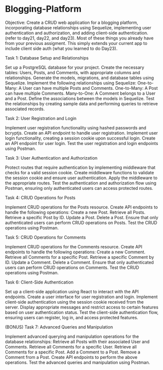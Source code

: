 # Blogging-Platform

Objective: Create a CRUD web application for a blogging platform, incorporating database relationships using Sequelize, implementing user authentication and authorization, and adding client-side authentication. (refer to day21, day22, and day23).  Most of these things you already have from your previous assigment.  This simply extends your current app to include client side auth (what you learned to do Day23).

Task 1: Database Setup and Relationships

  Set up a PostgreSQL database for your project.
  Create the necessary tables: Users, Posts, and Comments, with appropriate columns and relationships.
  Generate the models, migrations, and database tables using Sequelize.
  Implement the following relationships using Sequelize:
  One-to-Many: A User can have multiple Posts and Comments.
  One-to-Many: A Post can have multiple Comments.
  Many-to-One: A Comment belongs to a User and a Post.
  Define the associations between the models in Sequelize.
  Test the relationships by creating sample data and performing queries to retrieve associated records.

Task 2: User Registration and Login

  Implement user registration functionality using hashed passwords and bcryptjs.
  Create an API endpoint to handle user registration.
  Implement user login functionality, creating a session cookie upon successful login.
  Create an API endpoint for user login.
  Test the user registration and login endpoints using Postman.
  
Task 3: User Authentication and Authorization

  Protect routes that require authentication by implementing middleware that checks for a valid session cookie.
  Create middleware functions to validate the session cookie and ensure user authentication.
  Apply the middleware to the appropriate routes.
  Test the authentication and authorization flow using Postman, ensuring only authenticated users can access protected routes.

Task 4: CRUD Operations for Posts

  Implement CRUD operations for the Posts resource.
  Create API endpoints to handle the following operations:
  Create a new Post.
  Retrieve all Posts.
  Retrieve a specific Post by ID.
  Update a Post.
  Delete a Post.
  Ensure that only authenticated users can perform CRUD operations on Posts.
  Test the CRUD operations using Postman.

Task 5: CRUD Operations for Comments

  Implement CRUD operations for the Comments resource.
  Create API endpoints to handle the following operations:
  Create a new Comment.
  Retrieve all Comments for a specific Post.
  Retrieve a specific Comment by ID.
  Update a Comment.
  Delete a Comment.
  Ensure that only authenticated users can perform CRUD operations on Comments.
  Test the CRUD operations using Postman.
  
Task 6: Client-Side Authentication

  Set up a client-side application using React to interact with the API endpoints.
  Create a user interface for user registration and login.
  Implement client-side authentication using the session cookie received from the server.
  Display appropriate messages and restrict access to certain features based on user authentication status.
  Test the client-side authentication flow, ensuring users can register, log in, and access protected features.
  
(BONUS) Task 7: Advanced Queries and Manipulation

  Implement advanced querying and manipulation operations for the database relationships:
  Retrieve all Posts with their associated User and Comments.
  Retrieve all Comments for a specific User.
  Retrieve all Comments for a specific Post.
  Add a Comment to a Post.
  Remove a Comment from a Post.
  Create API endpoints to perform the above operations.
  Test the advanced queries and manipulation using Postman.
